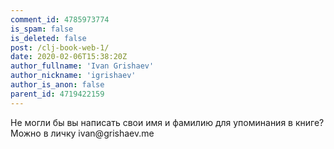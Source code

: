 ```yaml
---
comment_id: 4785973774
is_spam: false
is_deleted: false
post: /clj-book-web-1/
date: 2020-02-06T15:38:20Z
author_fullname: 'Ivan Grishaev'
author_nickname: 'igrishaev'
author_is_anon: false
parent_id: 4719422159
---
```


<p>Не могли бы вы написать свои имя и фамилию для упоминания в книге? Можно в личку ivan@grishaev.me</p>
